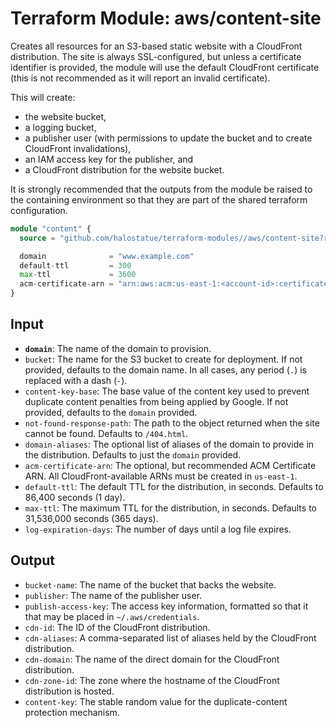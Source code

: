 # Terraform Module: aws/content-site

Creates all resources for an S3-based static website with a CloudFront
distribution. The site is always SSL-configured, but unless a certificate
identifier is provided, the module will use the default CloudFront certificate
(this is not recommended as it will report an invalid certificate).

This will create:

- the website bucket,
- a logging bucket,
- a publisher user (with permissions to update the bucket and to create
  CloudFront invalidations),
- an IAM access key for the publisher, and
- a CloudFront distribution for the website bucket.

It is strongly recommended that the outputs from the module be raised to the
containing environment so that they are part of the shared terraform
configuration.

```terraform
module "content" {
  source = "github.com/halostatue/terraform-modules//aws/content-site?ref=v4.0"

  domain              = "www.example.com"
  default-ttl         = 300
  max-ttl             = 3600
  acm-certificate-arn = "arn:aws:acm:us-east-1:<account-id>:certificate/<cert-id>"
}
```

## Input

- **`domain`**: The name of the domain to provision.
- `bucket`: The name for the S3 bucket to create for deployment. If not
  provided, defaults to the domain name. In all cases, any period (`.`) is
  replaced with a dash (`-`).
- `content-key-base`: The base value of the content key used to prevent
  duplicate content penalties from being applied by Google. If not provided,
  defaults to the `domain` provided.
- `not-found-response-path`: The path to the object returned when the site
  cannot be found. Defaults to `/404.html`.
- `domain-aliases`: The optional list of aliases of the domain to provide in
  the distribution. Defaults to just the `domain` provided.
- `acm-certificate-arn`: The optional, but recommended ACM Certificate ARN. All
  CloudFront-available ARNs must be created in `us-east-1`.
- `default-ttl`: The default TTL for the distribution, in seconds. Defaults
  to 86,400 seconds (1 day).
- `max-ttl`: The maximum TTL for the distribution, in seconds. Defaults to
  31,536,000 seconds (365 days).
- `log-expiration-days`: The number of days until a log file expires.

## Output

- `bucket-name`: The name of the bucket that backs the website.
- `publisher`: The name of the publisher user.
- `publish-access-key`: The access key information, formatted so that it
  that may be placed in `~/.aws/credentials`.
- `cdn-id`: The ID of the CloudFront distribution.
- `cdn-aliases`: A comma-separated list of aliases held by the CloudFront
  distribution.
- `cdn-domain`: The name of the direct domain for the CloudFront
  distribution.
- `cdn-zone-id`: The zone where the hostname of the CloudFront distribution
  is hosted.
- `content-key`: The stable random value for the duplicate-content protection
  mechanism.
